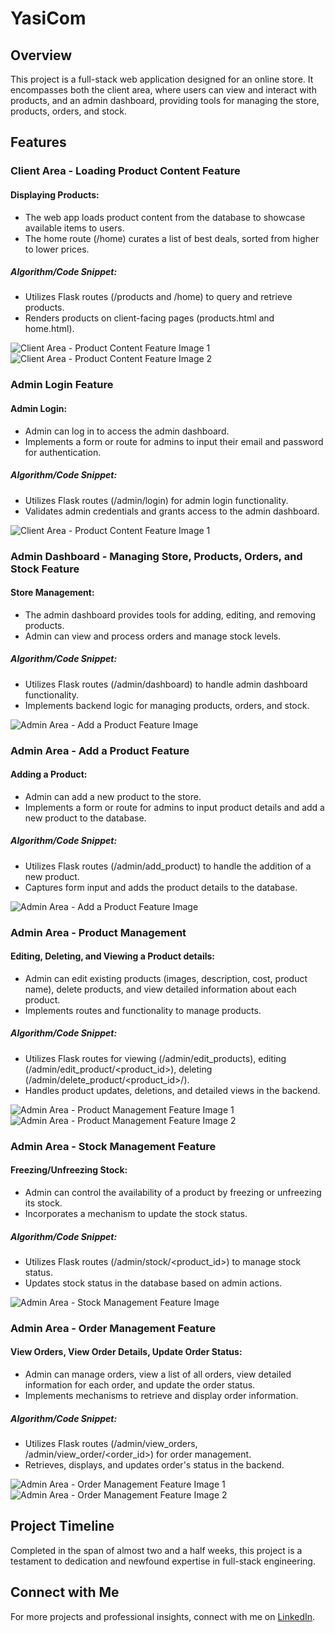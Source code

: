 # YasiCom

## Overview

This project is a full-stack web application designed for an online store. It encompasses both the client area, where users can view and interact with products, and an admin dashboard, providing tools for managing the store, products, orders, and stock.

## Features

### Client Area - Loading Product Content Feature

#### Displaying Products:

- The web app loads product content from the database to showcase available items to users.
- The home route (/home) curates a list of best deals, sorted from higher to lower prices.

##### **Algorithm/Code Snippet:**

  - Utilizes Flask routes (/products and /home) to query and retrieve products.
  - Renders products on client-facing pages (products.html and home.html).

![Client Area - Product Content Feature Image 1](app/static/about/home2.png)
![Client Area - Product Content Feature Image 2](app/static/about/products2.png)

### Admin Login Feature

#### Admin Login:

- Admin can log in to access the admin dashboard.
- Implements a form or route for admins to input their email and password for authentication.

##### **Algorithm/Code Snippet:**

  - Utilizes Flask routes (/admin/login) for admin login functionality.
  - Validates admin credentials and grants access to the admin dashboard.

![Client Area - Product Content Feature Image 1](app/static/about/login.png)

### Admin Dashboard - Managing Store, Products, Orders, and Stock Feature

#### Store Management:

- The admin dashboard provides tools for adding, editing, and removing products.
- Admin can view and process orders and manage stock levels.

##### **Algorithm/Code Snippet:**

  - Utilizes Flask routes (/admin/dashboard) to handle admin dashboard functionality.
  - Implements backend logic for managing products, orders, and stock.

![Admin Area - Add a Product Feature Image](app/static/about/dashboard.png)

### Admin Area - Add a Product Feature

#### Adding a Product:

- Admin can add a new product to the store.
- Implements a form or route for admins to input product details and add a new product to the database.

##### **Algorithm/Code Snippet:**

  - Utilizes Flask routes (/admin/add_product) to handle the addition of a new product.
  - Captures form input and adds the product details to the database.

![Admin Area - Add a Product Feature Image](app/static/about/add_product2.png)

### Admin Area - Product Management

#### Editing, Deleting, and Viewing a Product details:

- Admin can edit existing products (images, description, cost, product name), delete products, and view detailed information about each product.
- Implements routes and functionality to manage products.

##### **Algorithm/Code Snippet:**

  - Utilizes Flask routes for viewing (/admin/edit_products), editing (/admin/edit_product/<product_id>), deleting (/admin/delete_product/<product_id>/).
  - Handles product updates, deletions, and detailed views in the backend.

![Admin Area - Product Management Feature Image 1](app/static/about/edit_products1.png)
![Admin Area - Product Management Feature Image 2](app/static/about/edit_product2.png)

### Admin Area - Stock Management Feature

#### Freezing/Unfreezing Stock:

- Admin can control the availability of a product by freezing or unfreezing its stock.
- Incorporates a mechanism to update the stock status.

##### **Algorithm/Code Snippet:**

  - Utilizes Flask routes (/admin/stock/<product_id>) to manage stock status.
  - Updates stock status in the database based on admin actions.

![Admin Area - Stock Management Feature Image](app/static/about/stock1.png)

### Admin Area - Order Management Feature

#### View Orders, View Order Details, Update Order Status:

- Admin can manage orders, view a list of all orders, view detailed information for each order, and update the order status.
- Implements mechanisms to retrieve and display order information.

##### **Algorithm/Code Snippet:**

  - Utilizes Flask routes (/admin/view_orders, /admin/view_order/<order_id>) for order management.
  - Retrieves, displays, and updates order's status  in the backend.

![Admin Area - Order Management Feature Image 1](app/static/about/view_orders2.png)
![Admin Area - Order Management Feature Image 2](app/static/about/view_order2.png)

## Project Timeline

Completed in the span of almost two and a half weeks, this project is a testament to dedication and newfound expertise in full-stack engineering.

## Connect with Me

For more projects and professional insights, connect with me on [LinkedIn](https://www.linkedin.com/in/fouad-yasin-76a489270/).

